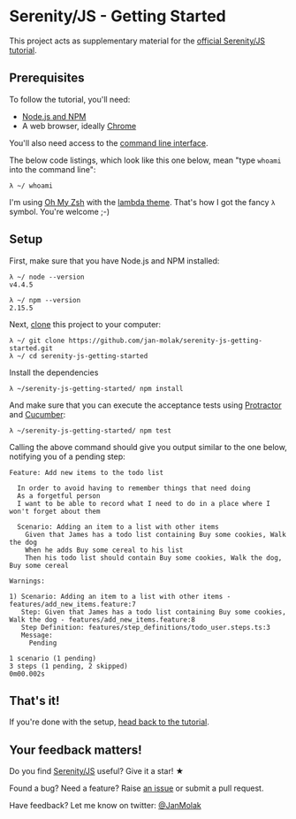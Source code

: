 # Serenity/JS - Getting Started

This project acts as supplementary material for
the [official Serenity/JS tutorial](https://github.com/jan-molak/serenity-js).

## Prerequisites

To follow the tutorial, you'll need:

* [Node.js and NPM](https://nodejs.org/en/)
* A web browser, ideally [Chrome](https://www.google.co.uk/chrome/browser/desktop/)

You'll also need access to the [command line interface](https://en.wikipedia.org/wiki/Command-line_interface).

The below code listings, which look like this one below, mean "type `whoami` into the command line":

```
λ ~/ whoami
```

I'm using [Oh My Zsh](https://github.com/robbyrussell/oh-my-zsh)
with the [lambda theme](https://github.com/robbyrussell/oh-my-zsh/blob/master/themes/lambda.zsh-theme).
That's how I got the fancy `λ` symbol. You're welcome ;-)

## Setup

First, make sure that you have Node.js and NPM installed:

```
λ ~/ node --version
v4.4.5
```
```
λ ~/ npm --version
2.15.5
```

Next, [clone](https://help.github.com/articles/cloning-a-repository/) this project to your computer:

```
λ ~/ git clone https://github.com/jan-molak/serenity-js-getting-started.git
λ ~/ cd serenity-js-getting-started
```

Install the dependencies

```
λ ~/serenity-js-getting-started/ npm install
```

And make sure that you can execute the acceptance tests using
[Protractor](https://github.com/angular/protractor) and
[Cucumber](https://github.com/cucumber/cucumber-js):

```
λ ~/serenity-js-getting-started/ npm test
```

Calling the above command should give you output similar to the one below, notifying you of a pending step:

```
Feature: Add new items to the todo list

  In order to avoid having to remember things that need doing
  As a forgetful person
  I want to be able to record what I need to do in a place where I won't forget about them

  Scenario: Adding an item to a list with other items
    Given that James has a todo list containing Buy some cookies, Walk the dog
    When he adds Buy some cereal to his list
    Then his todo list should contain Buy some cookies, Walk the dog, Buy some cereal

Warnings:

1) Scenario: Adding an item to a list with other items - features/add_new_items.feature:7
   Step: Given that James has a todo list containing Buy some cookies, Walk the dog - features/add_new_items.feature:8
   Step Definition: features/step_definitions/todo_user.steps.ts:3
   Message:
     Pending

1 scenario (1 pending)
3 steps (1 pending, 2 skipped)
0m00.002s
```
## That's it!

If you're done with the setup, [head back to the tutorial](https://github.com/jan-molak/serenity-js).

## Your feedback matters!

Do you find [Serenity/JS](https://github.com/jan-molak/serenity-js) useful? Give it a star! &#9733;

Found a bug? Need a feature? Raise [an issue](https://github.com/jan-molak/serenity-js/issues?state=open)
or submit a pull request.

Have feedback? Let me know on twitter: [@JanMolak](https://twitter.com/JanMolak)
